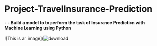 # Project-TravelInsurance-Prediction
#### - - Build a model to to perform the task of Insurance Prediction with Machine Learning using Python
![This is an image](![download](https://user-images.githubusercontent.com/98824148/177312335-f453c738-e59d-4e5a-ab43-453c61ea2b80.jpg)

